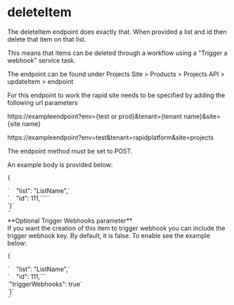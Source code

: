 # deleteItem

The deleteItem endpoint does exactly that. When provided a list and id then delete that item on that list.

This means that items can be deleted through a workflow using a "Trigger a webhook" service task.

The endpoint can be found under Projects Site &gt; Products &gt; Projects API &gt; updateItem &gt; endpoint

For this endpoint to work the rapid site needs to be specified by adding the following url parameters

https://exampleendpoint?env={test or prod}&amp;tenant={tenant name}&amp;site={site name}

https://exampleendpoint?env=test&amp;tenant=rapidplatform&amp;site=projects

The endpoint method must be set to POST.

An example body is provided below:

`{`

<div id="bkmrk-%C2%A0%C2%A0%C2%A0%22list%22%3A-%22listname"><div>`    "list": "ListName",`</div><div>`    "id": 111,`````</div><div>`}`</div><div>``</div><div><div id="bkmrk-optional-trigger-web"><div></div><div>**Optional Trigger Webhooks parameter**</div></div></div></div>If you want the creation of this item to trigger webhook you can include the trigger webhook key. By default, it is false. To enable see the example below:

`{`

<div id="bkmrk-%C2%A0%C2%A0%C2%A0%22list%22%3A-%22listname-0"><div><div id="bkmrk-%C2%A0%C2%A0%C2%A0%22list%22%3A-%22listname-1"><div>`    "list": "ListName",`</div><div>`    "id": 111,```</div><div> `"triggerWebhooks": true`</div><div>`}`</div></div>``</div></div>